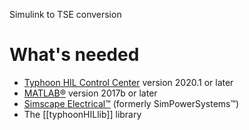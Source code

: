 Simulink to TSE conversion

# What's needed

* [Typhoon HIL Control Center](https://www.typhoon-hil.com/products/hil-software/) version 2020.1 or later
* [MATLAB®](https://www.mathworks.com/products/matlab.html) version 2017b or later
* [Simscape Electrical™](https://www.mathworks.com/products/simscape-electrical.html) (formerly SimPowerSystems™)
* The [[typhoonHILlib]] library
